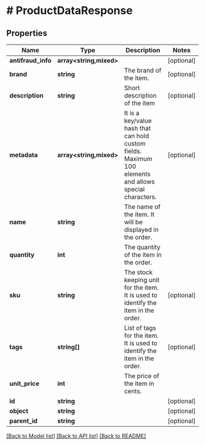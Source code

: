 # # ProductDataResponse

## Properties

Name | Type | Description | Notes
------------ | ------------- | ------------- | -------------
**antifraud_info** | **array<string,mixed>** |  | [optional]
**brand** | **string** | The brand of the item. | [optional]
**description** | **string** | Short description of the item | [optional]
**metadata** | **array<string,mixed>** | It is a key/value hash that can hold custom fields. Maximum 100 elements and allows special characters. | [optional]
**name** | **string** | The name of the item. It will be displayed in the order. |
**quantity** | **int** | The quantity of the item in the order. |
**sku** | **string** | The stock keeping unit for the item. It is used to identify the item in the order. | [optional]
**tags** | **string[]** | List of tags for the item. It is used to identify the item in the order. | [optional]
**unit_price** | **int** | The price of the item in cents. |
**id** | **string** |  | [optional]
**object** | **string** |  | [optional]
**parent_id** | **string** |  | [optional]

[[Back to Model list]](../../README.md#models) [[Back to API list]](../../README.md#endpoints) [[Back to README]](../../README.md)
